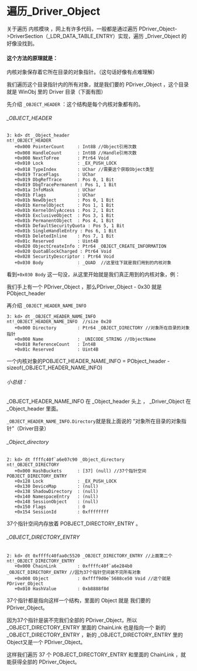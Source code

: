 # 遍历_Driver_Object

关于遍历 内核模块 ，网上有许多代码，一般都是通过遍历 PDriver_Object->DriverSection（_LDR_DATA_TABLE_ENTRY）实现，遍历 _Driver_Object 的好像没找到。

#### 这个方法的原理就是：

内核对象保存着它所在目录的对象指针。（这句话好像有点难理解）

 

我们遍历这个目录指针内的所有对象，就是我们要的 PDriver_Object ，这个目录就是 WinObj 里的 Driver 目录（下面有图）

 

先介绍 `_OBJECT_HEADER` ：这个结构是每个内核对象都有的。

###### _OBJECT_HEADER

```
3: kd> dt _Object_header
nt!_OBJECT_HEADER
   +0x000 PointerCount     : Int8B //Object引用次数
   +0x008 HandleCount      : Int8B //Handle引用次数
   +0x008 NextToFree       : Ptr64 Void
   +0x010 Lock             : _EX_PUSH_LOCK
   +0x018 TypeIndex        : UChar //需要这个获取Object类型
   +0x019 TraceFlags       : UChar
   +0x019 DbgRefTrace      : Pos 0, 1 Bit
   +0x019 DbgTracePermanent : Pos 1, 1 Bit
   +0x01a InfoMask         : UChar
   +0x01b Flags            : UChar
   +0x01b NewObject        : Pos 0, 1 Bit
   +0x01b KernelObject     : Pos 1, 1 Bit
   +0x01b KernelOnlyAccess : Pos 2, 1 Bit
   +0x01b ExclusiveObject  : Pos 3, 1 Bit
   +0x01b PermanentObject  : Pos 4, 1 Bit
   +0x01b DefaultSecurityQuota : Pos 5, 1 Bit
   +0x01b SingleHandleEntry : Pos 6, 1 Bit
   +0x01b DeletedInline    : Pos 7, 1 Bit
   +0x01c Reserved         : Uint4B
   +0x020 ObjectCreateInfo : Ptr64 _OBJECT_CREATE_INFORMATION
   +0x020 QuotaBlockCharged : Ptr64 Void
   +0x028 SecurityDescriptor : Ptr64 Void
   +0x030 Body             : _QUAD  //这里往下就是我们用到的内核对象
```

看到`+0x030 Body` 这一句没，从这里开始就是我们真正用到的内核对象，例：

 

我们手上有一个 PDriver_Object ，那么PDriver_Object - 0x30 就是 PObject_header

 

再介绍 `_OBJECT_HEADER_NAME_INFO`

```
3: kd> dt _OBJECT_HEADER_NAME_INFO
nt!_OBJECT_HEADER_NAME_INFO  //size 0x20
   +0x000 Directory        : Ptr64 _OBJECT_DIRECTORY //对象所在目录的对象指针
   +0x008 Name             : _UNICODE_STRING //ObjectName
   +0x018 ReferenceCount   : Int4B
   +0x01c Reserved         : Uint4B
```

一个内核对象的POBJECT_HEADER_NAME_INFO = PObject_header - sizeof(_OBJECT_HEADER_NAME_INFO)

###### 小总结：

 

_OBJECT_HEADER_NAME_INFO 在 _Object_header 头上 ， _Driver_Object 在 _Object_header 里面。

 

`_OBJECT_HEADER_NAME_INFO.Directory`就是我上面说的 “对象所在目录的对象指针”（Driver目录）

###### _Object_directory

```
2: kd> dt ffffc40f`a6e07c90 _Object_directory
nt!_OBJECT_DIRECTORY
   +0x000 HashBuckets      : [37] (null) //37个指针空间 POBJECT_DIRECTORY_ENTRY
   +0x128 Lock             : _EX_PUSH_LOCK
   +0x130 DeviceMap        : (null)
   +0x138 ShadowDirectory  : (null)
   +0x140 NamespaceEntry   : (null)
   +0x148 SessionObject    : (null)
   +0x150 Flags            : 0
   +0x154 SessionId        : 0xffffffff
```

37个指针空间内存放着 POBJECT_DIRECTORY_ENTRY 。

###### _OBJECT_DIRECTORY_ENTRY

```
2: kd> dt 0xffffc40faa0c5520 _OBJECT_DIRECTORY_ENTRY //上面第二个
nt!_OBJECT_DIRECTORY_ENTRY
   +0x000 ChainLink        : 0xffffc40f`a6e284b0 _OBJECT_DIRECTORY_ENTRY //因为37个指针空间装不完所有对象
   +0x008 Object           : 0xffff9d0e`5688ce50 Void //这个就是 PDriver_Object
   +0x010 HashValue        : 0xb8888f8d
```

37个指针都是指向这样一个结构，里面的 Object 就是 我们要的 PDriver_Object。

 

因为37个指针是装不完我们全部的 PDriver_Object，所以 _OBJECT_DIRECTORY_ENTRY 里面的 ChainLink 也是指向一个 新的 _OBJECT_DIRECTORY_ENTRY ，新的 _OBJECT_DIRECTORY_ENTRY 里的Object又是一个 PDriver_Object。

 

这样我们遍历 37 个 POBJECT_DIRECTORY_ENTRY 和里面的 ChainLink ，就能获得全部的 PDriver_Object。